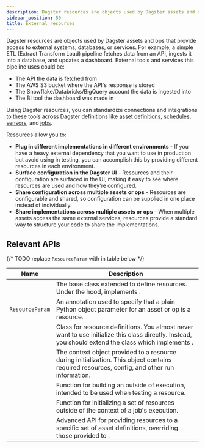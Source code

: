 ```yaml
---
description: Dagster resources are objects used by Dagster assets and ops that provide access to external systems, databases, or services.
sidebar_position: 50
title: External resources
---
```


Dagster resources are objects used by Dagster assets and ops that provide access to external systems, databases, or services. For example, a simple ETL (Extract Transform Load) pipeline fetches data from an API, ingests it into a database, and updates a dashboard. External tools and services this pipeline uses could be:

- The API the data is fetched from
- The AWS S3 bucket where the API's response is stored
- The Snowflake/Databricks/BigQuery account the data is ingested into
- The BI tool the dashboard was made in

Using Dagster resources, you can standardize connections and integrations to these tools across Dagster definitions like [asset definitions](/guides/build/assets), [schedules](/guides/automate/schedules), [sensors](/guides/automate/sensors), and [jobs](/guides/build/jobs).

Resources allow you to:

- **Plug in different implementations in different environments** - If you have a heavy external dependency that you want to use in production but avoid using in testing, you can accomplish this by providing different resources in each environment.
- **Surface configuration in the Dagster UI** - Resources and their configuration are surfaced in the UI, making it easy to see where resources are used and how they're configured.
- **Share configuration across multiple assets or ops** - Resources are configurable and shared, so configuration can be supplied in one place instead of individually.
- **Share implementations across multiple assets or ops** - When multiple assets access the same external services, resources provide a standard way to structure your code to share the implementations.

## Relevant APIs

{/* TODO replace `ResourceParam` with <PyObject section="resources" module="dagster" object="ResourceParam"/> in table below  */}

| Name                                             | Description                                                                                                                                                                                                                             |
| ------------------------------------------------ | --------------------------------------------------------------------------------------------------------------------------------------------------------------------------------------------------------------------------------------- |
| <PyObject section="resources" module="dagster" object="ConfigurableResource"/>        | The base class extended to define resources. Under the hood, implements <PyObject section="resources" object="ResourceDefinition" />.                                                                                                                       |
| `ResourceParam`               | An annotation used to specify that a plain Python object parameter for an asset or op is a resource.                                                                                                                                    |
| <PyObject section="resources" module="dagster" object="ResourceDefinition" />         | Class for resource definitions. You almost never want to use initialize this class directly. Instead, you should extend the <PyObject section="resources" object="ConfigurableResource" /> class which implements <PyObject section="resources" object="ResourceDefinition" />. |
| <PyObject section="resources" module="dagster" object="InitResourceContext"/>         | The context object provided to a resource during initialization. This object contains required resources, config, and other run information.                                                                                            |
| <PyObject section="resources" module="dagster" object="build_init_resource_context"/> | Function for building an <PyObject section="resources" object="InitResourceContext"/> outside of execution, intended to be used when testing a resource.                                                                                                    |
| <PyObject section="resources" module="dagster" object="build_resources"/>             | Function for initializing a set of resources outside of the context of a job's execution.                                                                                                                                               |
| <PyObject section="resources" module="dagster" object="with_resources"/>              | Advanced API for providing resources to a specific set of asset definitions, overriding those provided to <PyObject section="definitions" object="Definitions"/>.
